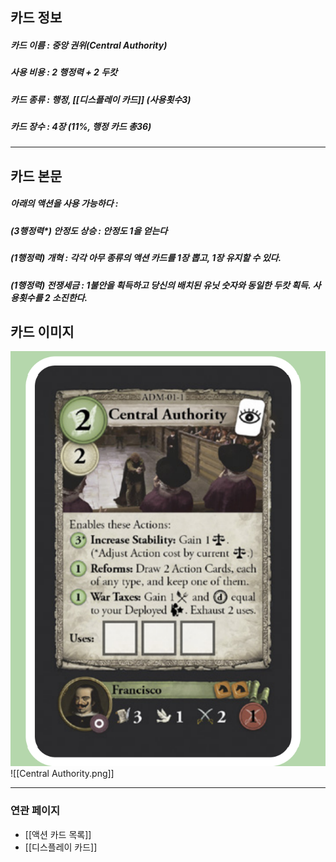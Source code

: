 ## 카드 정보
##### 카드 이름 : 중앙 권위(Central Authority)
##### 사용 비용 : 2 행정력 + 2 두캇  
##### 카드 종류 : 행정,  [[디스플레이 카드]] (사용횟수3)
##### 카드 장수 : 4장 (11%, 행정 카드 총36)
---
## 카드 본문
##### 아래의 액션을 사용 가능하다 : 
##### (3행정력*) 안정도 상승 : 안정도 1을 얻는다 
##### (1행정력) 개혁 : 각각 아무 종류의 액션 카드를 1장 뽑고, 1장 유지할 수 있다.
##### (1행정력) 전쟁세금 : 1불안을 획득하고 당신의 배치된 유닛 숫자와 동일한 두캇 획득. 사용횟수를 2 소진한다.
## 카드 이미지
<img src="\Assets\Central Authority.png"/>
![[Central Authority.png]]

---
### 연관 페이지
- [[액션 카드 목록]]
- [[디스플레이 카드]]

